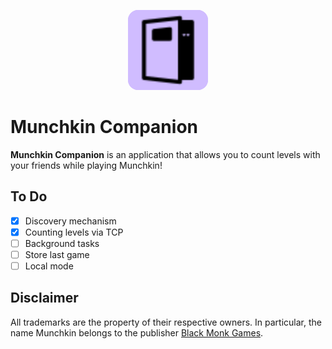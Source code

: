 <p align="center">
    <img src="docs/logo.png" alt="Munchkin Companion Logo" width="128" style="background: rgba(208, 188, 255, 1); border-radius: 16px"  />
</p>

# Munchkin Companion
**Munchkin Companion** is an application that allows you to count levels with your friends while playing Munchkin! 

## To Do
- [X] Discovery mechanism
- [X] Counting levels via TCP
- [ ] Background tasks
- [ ] Store last game
- [ ] Local mode

## Disclaimer
All trademarks are the property of their respective owners.
In particular, the name Munchkin belongs to the publisher [Black Monk Games](https://blackmonk.pl/).
